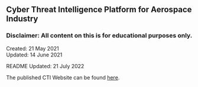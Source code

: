 ## Cyber Threat Intelligence Platform for Aerospace Industry
### Disclaimer: All content on this is for educational purposes only.
Created: 21 May 2021  
Updated: 14 June 2021 

README Updated: 21 July 2022

The published CTI Website can be found [here](http://www.u.arizona.edu/~alexandrakgomez/home.html).
